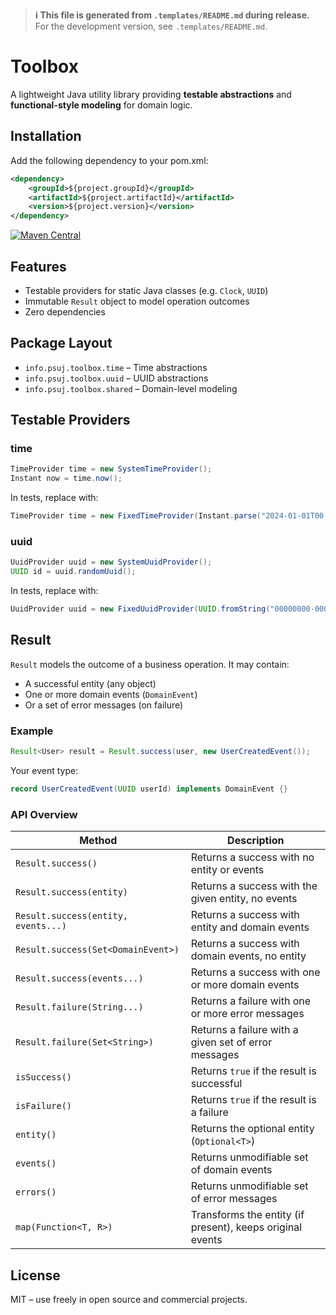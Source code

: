 > **ℹ️ This file is generated from `.templates/README.md` during release.**  
> For the development version, see `.templates/README.md`.

# Toolbox

A lightweight Java utility library providing **testable abstractions** and
**functional-style modeling** for domain logic.

## Installation

Add the following dependency to your pom.xml:

```xml
<dependency>
    <groupId>${project.groupId}</groupId>
    <artifactId>${project.artifactId}</artifactId>
    <version>${project.version}</version>
</dependency>
```

[![Maven Central](https://img.shields.io/maven-central/v/info.psuj/toolbox.svg?label=Maven%20Central)](https://search.maven.org/artifact/info.psuj/toolbox)

## Features

* Testable providers for static Java classes (e.g. `Clock`, `UUID`)
* Immutable `Result` object to model operation outcomes
* Zero dependencies

## Package Layout

* `info.psuj.toolbox.time` – Time abstractions
* `info.psuj.toolbox.uuid` – UUID abstractions
* `info.psuj.toolbox.shared` – Domain-level modeling

## Testable Providers

### time

```java
TimeProvider time = new SystemTimeProvider();
Instant now = time.now();
```

In tests, replace with:

```java
TimeProvider time = new FixedTimeProvider(Instant.parse("2024-01-01T00:00:00Z"));
```

### uuid

```java
UuidProvider uuid = new SystemUuidProvider();
UUID id = uuid.randomUuid();
```

In tests, replace with:

```java
UuidProvider uuid = new FixedUuidProvider(UUID.fromString("00000000-0000-0000-0000-000000000001"));
```

## Result

`Result` models the outcome of a business operation. It may contain:

* A successful entity (any object)
* One or more domain events (`DomainEvent`)
* Or a set of error messages (on failure)

### Example

```java
Result<User> result = Result.success(user, new UserCreatedEvent());
```

Your event type:

```java
record UserCreatedEvent(UUID userId) implements DomainEvent {}
```

### API Overview

| Method                              | Description                                               |
| ----------------------------------- | --------------------------------------------------------- |
| `Result.success()`                  | Returns a success with no entity or events                |
| `Result.success(entity)`            | Returns a success with the given entity, no events        |
| `Result.success(entity, events...)` | Returns a success with entity and domain events           |
| `Result.success(Set<DomainEvent>)`  | Returns a success with domain events, no entity           |
| `Result.success(events...)`         | Returns a success with one or more domain events          |
| `Result.failure(String...)`         | Returns a failure with one or more error messages         |
| `Result.failure(Set<String>)`       | Returns a failure with a given set of error messages      |
| `isSuccess()`                       | Returns `true` if the result is successful                |
| `isFailure()`                       | Returns `true` if the result is a failure                 |
| `entity()`                          | Returns the optional entity (`Optional<T>`)               |
| `events()`                          | Returns unmodifiable set of domain events                 |
| `errors()`                          | Returns unmodifiable set of error messages                |
| `map(Function<T, R>)`               | Transforms the entity (if present), keeps original events |

## License

MIT – use freely in open source and commercial projects.
